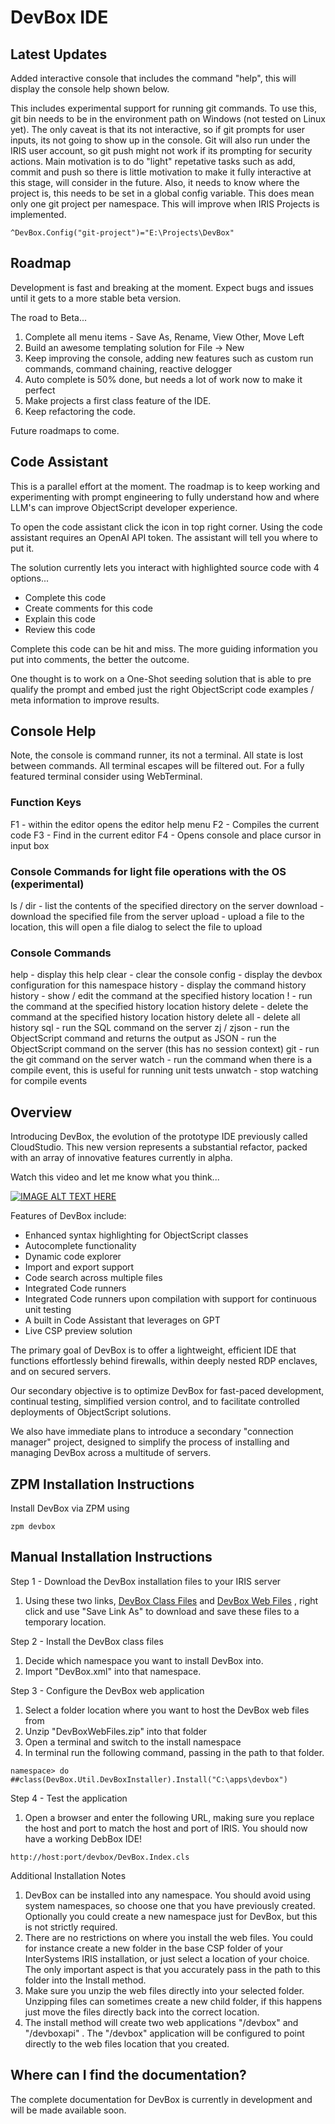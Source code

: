 # DevBox IDE

## Latest Updates

Added interactive console that includes the command "help", this will display the console help shown below.

This includes experimental support for running git commands. To use this, git bin needs to be in the environment path on Windows (not tested on Linux yet). The only caveat is that its not interactive, so if git prompts for user inputs, its not going to show up in the console. Git will also run under the IRIS user account, so git push might not work if its prompting for security actions. Main motivation is to do "light" repetative tasks such as add, commit and push so there is little motivation to make it fully interactive at this stage, will consider in the future. Also, it needs to know where the project is, this needs to be set in a global config variable. This does mean only one git project per namespace. This will improve when IRIS Projects is implemented.

```
^DevBox.Config("git-project")="E:\Projects\DevBox"
```

## Roadmap

Development is fast and breaking at the moment. Expect bugs and issues until it gets to a more stable beta version.

The road to Beta...

1. Complete all menu items - Save As, Rename, View Other, Move Left
2. Build an awesome templating solution for File -> New
3. Keep improving the console, adding new features such as custom run commands, command chaining, reactive delogger
4. Auto complete is 50% done, but needs a lot of work now to make it perfect
5. Make projects a first class feature of the IDE.
6. Keep refactoring the code.

Future roadmaps to come.

## Code Assistant

This is a parallel effort at the moment. The roadmap is to keep working and experimenting with prompt engineering to fully understand how and where LLM's can improve ObjectScript developer experience.

To open the code assistant click the icon in top right corner. Using the code assistant requires an OpenAI API token. The assistant will tell you where to put it. 

The solution currently lets you interact with highlighted source code with 4 options...

* Complete this code
* Create comments for this code
* Explain this code
* Review this code

Complete this code can be hit and miss. The more guiding information you put into comments, the better the outcome.

One thought is to work on a One-Shot seeding solution that is able to pre qualify the prompt and embed just the right ObjectScript code examples / meta information to improve results.

## Console Help

Note, the console is command runner, its not a terminal. All state is lost between commands. All terminal escapes will be filtered out. For a fully featured terminal consider using WebTerminal.

### Function Keys
F1 - within the editor opens the editor help menu
F2 - Compiles the current code
F3 - Find in the current editor
F4 - Opens console and place cursor in input box

### Console Commands for light file operations with the OS (experimental)
ls / dir <directory> - list the contents of the specified directory on the server
download <file> - download the specified file from the server
upload <file> - upload a file to the <file> location, this will open a file dialog to select the file to upload

### Console Commands
help - display this help
clear - clear the console
config - display the devbox configuration for this namespace
history - display the command history
history <number> - show / edit the command at the specified history location
!<number> - run the command at the specified history location
history delete <number> - delete the command at the specified history location
history delete all - delete all history
sql <sql> - run the SQL command on the server
zj / zjson <objectscript> - run the ObjectScript command and returns the output as JSON
<objectscript> - run the ObjectScript command on the server (this has no session context)
git <git command> - run the git command on the server
watch <command-or-objectscript> - run the command when there is a compile event, this is useful for running unit tests
unwatch - stop watching for compile events

## Overview

Introducing DevBox, the evolution of the prototype IDE previously called CloudStudio. This new version represents a substantial refactor, packed with an array of innovative features currently in alpha.

Watch this video and let me know what you think...

[![IMAGE ALT TEXT HERE](https://img.youtube.com/vi/3pao-TwPHkc/0.jpg)](https://www.youtube.com/watch?v=3pao-TwPHkc)

Features of DevBox include:

- Enhanced syntax highlighting for ObjectScript classes
- Autocomplete functionality
- Dynamic code explorer
- Import and export support
- Code search across multiple files
- Integrated Code runners
- Integrated Code runners upon compilation with support for continuous unit testing
- A built in Code Assistant that leverages on GPT
- Live CSP preview solution

The primary goal of DevBox is to offer a lightweight, efficient IDE that functions effortlessly behind firewalls, within deeply nested RDP enclaves, and on secured servers.

Our secondary objective is to optimize DevBox for fast-paced development, continual testing, simplified version control, and to facilitate controlled deployments of ObjectScript solutions.

We also have immediate plans to introduce a secondary "connection manager" project, designed to simplify the process of installing and managing DevBox across a multitude of servers.

## ZPM Installation Instructions

Install DevBox via ZPM using

```
zpm devbox
```

## Manual Installation Instructions

Step 1 - Download the DevBox installation files to your IRIS server

1. Using these two links,
   [DevBox Class Files](https://raw.githubusercontent.com/SeanConnelly/DevBox/main/build/DevBox.xml)
   and
   [DevBox Web Files](https://raw.githubusercontent.com/SeanConnelly/DevBox/main/build/DevBoxWebFiles.zip)
   , right click and use "Save Link As" to download and save these files to a temporary location.

Step 2 - Install the DevBox class files

1. Decide which namespace you want to install DevBox into.
2. Import "DevBox.xml" into that namespace.

Step 3 - Configure the DevBox web application

1. Select a folder location where you want to host the DevBox web files from
2. Unzip "DevBoxWebFiles.zip" into that folder
3. Open a terminal and switch to the install namespace
4. In terminal run the following command, passing in the path to that folder.

```
namespace> do ##class(DevBox.Util.DevBoxInstaller).Install("C:\apps\devbox")
```

Step 4 - Test the application

1. Open a browser and enter the following URL, making sure you replace the host and port to match the host and port of IRIS. You should now have a working DebBox IDE!

```
http://host:port/devbox/DevBox.Index.cls
```

Additional Installation Notes

1. DevBox can be installed into any namespace.  You should avoid using system namespaces, so choose one that you have previously created. Optionally you could create a new namespace just for DevBox, but this is not strictly required.
2. There are no restrictions on where you install the web files. You could for instance create a new folder in the base CSP folder of your InterSystems IRIS installation, or just select a location of your choice. The only important aspect is that you accurately pass in the path to this folder into the Install method.
3. Make sure you unzip the web files directly into your selected folder. Unzipping files can sometimes create a new child folder, if this happens just move the files directly back into the correct location.
4. The install method will create two web applications "/devbox" and "/devboxapi" . The "/devbox" application will be configured to point directly to the web files location that you created.

## Where can I find the documentation?

The complete documentation for DevBox is currently in development and will be made available soon.
